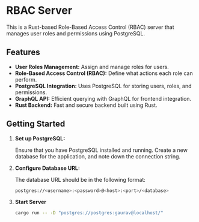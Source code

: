 # RBAC Server

This is a Rust-based Role-Based Access Control (RBAC) server that manages user roles and permissions using PostgreSQL.

## Features

- **User Roles Management:** Assign and manage roles for users.
- **Role-Based Access Control (RBAC):** Define what actions each role can perform.
- **PostgreSQL Integration:** Uses PostgreSQL for storing users, roles, and permissions.
- **GraphQL API:** Efficient querying with GraphQL for frontend integration.
- **Rust Backend:** Fast and secure backend built using Rust.

## Getting Started

1. **Set up PostgreSQL:**

   Ensure that you have PostgreSQL installed and running. Create a new database for the application, and note down the connection string.

2. **Configure Database URL:**

   The database URL should be in the following format:

   ```bash
   postgres://<username>:<password>@<host>:<port>/<database>
3. **Start Server**
   ```bash
   cargo run -- -D "postgres://postgres:gaurav@localhost/"
